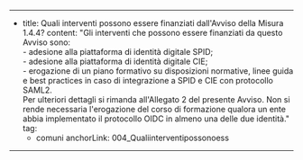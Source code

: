 ---
  - title: Quali interventi possono essere finanziati dall'Avviso della Misura 1.4.4?
    content: "Gli interventi che possono essere finanziati da questo Avviso sono: <br>- adesione alla piattaforma di identità digitale SPID;<br>- adesione alla piattaforma di identità digitale CIE;<br>- erogazione di un piano formativo su disposizioni normative, linee guida e best practices in caso di integrazione a SPID e CIE con protocollo SAML2. <br>Per ulteriori dettagli si rimanda all'Allegato 2 del presente Avviso. Non si rende necessaria l'erogazione del corso di formazione qualora un ente abbia implementato il protocollo OIDC in almeno una delle due identità."
    tag:
      - comuni
    anchorLink: 004_Qualiinterventipossonoess
---